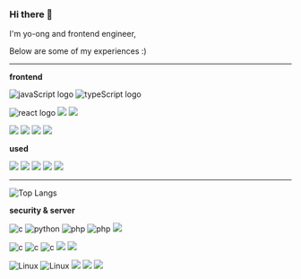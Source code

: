 ### Hi there 👋
I'm yo-ong and frontend engineer,

Below are some of my experiences :)
<div align="right">
<!-- <a href="https://hits.seeyoufarm.com"> -->
<!--   <img src="https://hits.seeyoufarm.com/api/count/incr/badge.svg?url=https%3A%2F%2Fgithub.com%2FRalto13%2Fhit-counter&title=🥸&count_bg=%23FFFFFF&title_bg=%23000000" width="20"/> -->
<!-- </a> -->
</div>

***
**frontend**
<!-- language -->
<p>
<img src="https://img.shields.io/badge/javascript-black?logo=javascript&logoColor=F7DF1E&logoOnly=true" alt="javaScript logo" />
  <img src="https://img.shields.io/badge/typescript-black?logo=typescript&logoColor=3178C6&logoOnly=true" alt="typeScript logo" />
</p>

<!-- fe core -->
<p>
  <img src="https://img.shields.io/badge/react-black?logo=react&logoColor=61DAFB&logoOnly=true" alt="react logo" />
  <img src="https://img.shields.io/badge/react query-black?logo=reactquery&logoColor=#FF4154&logoOnly=true"/>
  <img src="https://img.shields.io/badge/nextjs-black?logo=next.js&logoColor=FFFFFF&logoOnly=true"/>
</p>

<!-- state, style management -->
<p>
  <img src="https://img.shields.io/badge/jotai-black?logo=ghostery&logoColor=FFFFFF&logoOnly=true"/>
  <img src="https://img.shields.io/badge/-redux-black?logo=redux&logoColor=764ABC&logoOnly=true"/>
  <img src="https://img.shields.io/badge/tailwind-black?logo=tailwindcss&logoColor=06B6D4&logoOnly=true" />
  <img src="https://img.shields.io/badge/storybook-black?logo=storybook&logoColor=FF4785&logoOnly=true"/>  
</p>

**used**
<p>
<img src="https://img.shields.io/badge/figma-black?logo=figma&logoColor=F24E1E&logoOnly=true" />
  <img src="https://img.shields.io/badge/swagger-black?logo=swagger&logoColor=85EA2D&logoOnly=true" />
  <img src="https://img.shields.io/badge/postman-black?logo=postman&logoColor=FF6C37&logoOnly=true" />
  <img src="https://img.shields.io/badge/vercel-black?logo=vercel&logoColor=ffffff&logoOnly=true" />
  <img src="https://img.shields.io/badge/docker-black?logo=docker&logoColor=#2496ED&logoOnly=true" />
<!--   <img src="https://img.shields.io/badge/nodejs-black?logo=node.js&logoColor=#5FA04E&logoOnly=true" /> -->
</p>

***

![Top Langs](https://github-readme-stats.vercel.app/api/top-langs/?username=yo-ong&hide_progress=true&theme=dark)




<detail>
  <!-- hacking & scanning -->
  <summary><b>security & server</b></summary>
<div markdown="1">
<p>
  <img src="https://img.shields.io/badge/-black?logo=c&logoColor=A8B9CC&logoOnly=true" alt="c" />
<img src="https://img.shields.io/badge/-black?logo=python&logoColor=3776AB&logoOnly=true" alt="python" />
<img src="https://img.shields.io/badge/-black?logo=php&logoColor=777BB4&logoOnly=true" alt="php" />
<img src="https://img.shields.io/badge/-black?logo=laravel&logoColor=FF2D20&logoOnly=true" alt="php" />
<img src="https://img.shields.io/badge/-black?logo=mysql&logoColor=#4479A1&logoOnly=true" />
<!-- <img src="https://img.shields.io/badge/-black?logo=apache&logoColor=D22128&logoOnly=true" />  -->
<!-- <img src="https://img.shields.io/badge/-black?logo=apachetomcat&logoColor=F8DC75&logoOnly=true" />   -->
</p>
<p>
  <img src="https://img.shields.io/badge/-black?logo=privateinternetaccess&logoColor=1E811F" alt="c" /> 
<!--   <img src="https://img.shields.io/badge/-black?logo=zsh&logoColor=F15A24&logoOnly=true" alt="terminal" />   -->
  <img src="https://img.shields.io/badge/-black?logo=burpsuite&logoColor=FF6633&logoOnly=true" alt="c" />
  <img src="https://img.shields.io/badge/-black?logo=owasp&logoColor=FFFFFF" alt="c" />
  <img src="https://img.shields.io/badge/-black?logo=metasploit&logoColor=2596CD&logoOnly=true" />
  <img src="https://img.shields.io/badge/-black?logo=kalilinux&logoColor=3776AB&logoOnly=true" />
  

</p>
<p>
  <img src="https://img.shields.io/badge/-black?logo=linux&logoColor=FCC624&logoOnly=true" alt="Linux" />
  <img src="https://img.shields.io/badge/-black?logo=redhat&logoColor=FF0000&logoOnly=true" alt="Linux" />
<img src="https://img.shields.io/badge/-black?logo=ubuntu&logoColor=#E95420&logoOnly=true" /> 
<!--   <img src="https://img.shields.io/badge/-black?logo=centos&logoColor=262577&logoOnly=true" />  -->
  <img src="https://img.shields.io/badge/-black?logo=raspberrypi&logoColor=A22846&logoOnly=true" />
  <img src="https://img.shields.io/badge/-black?logo=snort&logoColor=#F6A7AA&logoOnly=true" />
</p>
</div>
</detail>



<!--
**Ralto13/Ralto13** is a ✨ _special_ ✨ repository because its `README.md` (this file) appears on your GitHub profile.

Here are some ideas to get you started:

- 🔭 I’m currently working on ...
- 🌱 I’m currently learning ...
- 👯 I’m looking to collaborate on ...
- 🤔 I’m looking for help with ...
- 💬 Ask me about ...
- 📫 How to reach me: ...
- 😄 Pronouns: ...
- ⚡ Fun fact: ...
-->
